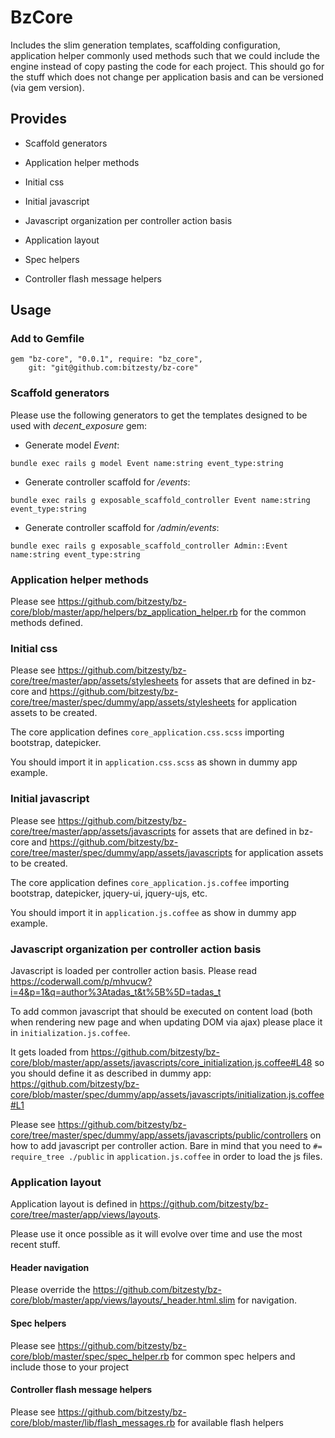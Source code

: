 # BzCore

Includes the slim generation templates, scaffolding configuration,
application helper commonly used methods such that we could include the
engine instead of copy pasting the code for each project. This should
go for the stuff which does not change per application basis and can be
versioned (via gem version).

## Provides

* Scaffold generators

* Application helper methods

* Initial css

* Initial javascript

* Javascript organization per controller action basis

* Application layout

* Spec helpers

* Controller flash message helpers

## Usage

### Add to Gemfile

```
gem "bz-core", "0.0.1", require: "bz_core",
    git: "git@github.com:bitzesty/bz-core"
```

### Scaffold generators

Please use the following generators to get the templates designed to be
used with *decent_exposure* gem:

* Generate model *Event*:

```
bundle exec rails g model Event name:string event_type:string
```

* Generate controller scaffold for */events*:

```
bundle exec rails g exposable_scaffold_controller Event name:string event_type:string
```

* Generate controller scaffold for */admin/events*:

```
bundle exec rails g exposable_scaffold_controller Admin::Event name:string event_type:string
```

### Application helper methods

Please see
https://github.com/bitzesty/bz-core/blob/master/app/helpers/bz_application_helper.rb
for the common methods defined.

### Initial css

Please see
https://github.com/bitzesty/bz-core/tree/master/app/assets/stylesheets
for assets that are defined in bz-core and
https://github.com/bitzesty/bz-core/tree/master/spec/dummy/app/assets/stylesheets
for application assets to be created.

The core application defines ```core_application.css.scss``` importing bootstrap,
datepicker.

You should import it in ```application.css.scss``` as
shown in dummy app example.

### Initial javascript

Please see
https://github.com/bitzesty/bz-core/tree/master/app/assets/javascripts
for assets that are defined in bz-core and
https://github.com/bitzesty/bz-core/tree/master/spec/dummy/app/assets/javascripts
for application assets to be created.

The core application defines ```core_application.js.coffee``` importing bootstrap,
datepicker, jquery-ui, jquery-ujs, etc.

You should import it in ```application.js.coffee``` as show in dummy app
example.


### Javascript organization per controller action basis

Javascript is loaded per controller action basis. Please read
https://coderwall.com/p/mhvucw?i=4&p=1&q=author%3Atadas_t&t%5B%5D=tadas_t

To add common javascript that should be executed on content load
(both when rendering new page and when updating DOM via ajax) please
place it in ```initialization.js.coffee```.

It gets loaded from
https://github.com/bitzesty/bz-core/blob/master/app/assets/javascripts/core_initialization.js.coffee#L48
so you should define it as described in dummy app:
https://github.com/bitzesty/bz-core/blob/master/spec/dummy/app/assets/javascripts/initialization.js.coffee#L1

Please see
https://github.com/bitzesty/bz-core/tree/master/spec/dummy/app/assets/javascripts/public/controllers
on how to add javascript per controller action.
Bare in mind that you need to ```#= require_tree ./public``` in
```application.js.coffee``` in order to load the js files.

### Application layout

Application layout is defined in
https://github.com/bitzesty/bz-core/tree/master/app/views/layouts.

Please use it once possible as it will evolve over time and use the most
recent stuff.

#### Header navigation

Please override the
https://github.com/bitzesty/bz-core/blob/master/app/views/layouts/_header.html.slim
for navigation.

#### Spec helpers

Please see
https://github.com/bitzesty/bz-core/blob/master/spec/spec_helper.rb for
common spec helpers and include those to your project

#### Controller flash message helpers

Please see
https://github.com/bitzesty/bz-core/blob/master/lib/flash_messages.rb
for available flash helpers
